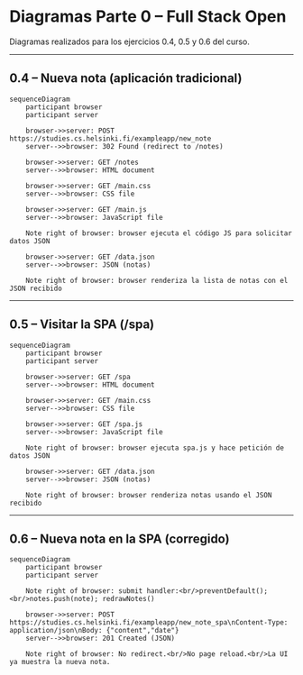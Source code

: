 # Diagramas Parte 0 – Full Stack Open

Diagramas realizados para los ejercicios 0.4, 0.5 y 0.6 del curso.

---

## 0.4 – Nueva nota (aplicación tradicional)

```mermaid
sequenceDiagram
    participant browser
    participant server

    browser->>server: POST https://studies.cs.helsinki.fi/exampleapp/new_note
    server-->>browser: 302 Found (redirect to /notes)

    browser->>server: GET /notes
    server-->>browser: HTML document

    browser->>server: GET /main.css
    server-->>browser: CSS file

    browser->>server: GET /main.js
    server-->>browser: JavaScript file

    Note right of browser: browser ejecuta el código JS para solicitar datos JSON

    browser->>server: GET /data.json
    server-->>browser: JSON (notas)

    Note right of browser: browser renderiza la lista de notas con el JSON recibido
```

---

## 0.5 – Visitar la SPA (/spa)

```mermaid
sequenceDiagram
    participant browser
    participant server

    browser->>server: GET /spa
    server-->>browser: HTML document

    browser->>server: GET /main.css
    server-->>browser: CSS file

    browser->>server: GET /spa.js
    server-->>browser: JavaScript file

    Note right of browser: browser ejecuta spa.js y hace petición de datos JSON

    browser->>server: GET /data.json
    server-->>browser: JSON (notas)

    Note right of browser: browser renderiza notas usando el JSON recibido
```

---

## 0.6 – Nueva nota en la SPA (corregido)

```mermaid
sequenceDiagram
    participant browser
    participant server

    Note right of browser: submit handler:<br/>preventDefault();<br/>notes.push(note); redrawNotes()

    browser->>server: POST https://studies.cs.helsinki.fi/exampleapp/new_note_spa\nContent-Type: application/json\nBody: {"content","date"}
    server-->>browser: 201 Created (JSON)

    Note right of browser: No redirect.<br/>No page reload.<br/>La UI ya muestra la nueva nota.
```
